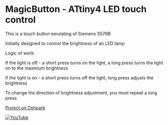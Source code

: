 # MagicButton - ATtiny4 LED touch control

This is a touch button emulating of Siemens S576B

Initially designed to control the brightness of an LED lamp

Logic of work:

If the light is off - a short press turns on the light, a long press turns the light on to the maximum brightness

If the light is on - a short press turns off the light, long press adjusts the brightness

To change the direction of brightness adjustment, you must repeat a long press

[Project on Oshpark][1]

 [![YouTube](https://img.youtube.com/vi/CE1e687H_70/0.jpg)](http://www.youtube.com/watch?v=CE1e687H_70)

[1]: https://oshpark.com/shared_projects/qMJ6iwDg "OSH Park"

